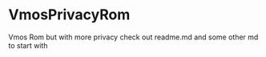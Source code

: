 # VmosPrivacyRom
Vmos Rom but with more privacy check out readme.md and some other md to start with
